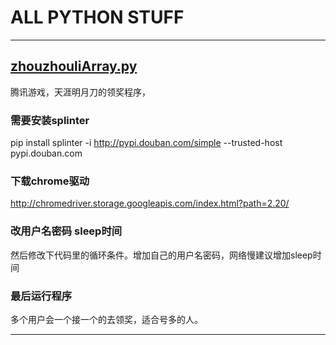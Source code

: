 # ALL PYTHON STUFF
***
## [zhouzhouliArray.py](zhouzhouliArray.py)
腾讯游戏，天涯明月刀的领奖程序，
### 需要安装splinter
pip install splinter -i http://pypi.douban.com/simple --trusted-host pypi.douban.com
### 下载chrome驱动
http://chromedriver.storage.googleapis.com/index.html?path=2.20/
### 改用户名密码 sleep时间
然后修改下代码里的循环条件。增加自己的用户名密码，网络慢建议增加sleep时间
### 最后运行程序
多个用户会一个接一个的去领奖，适合号多的人。
***
